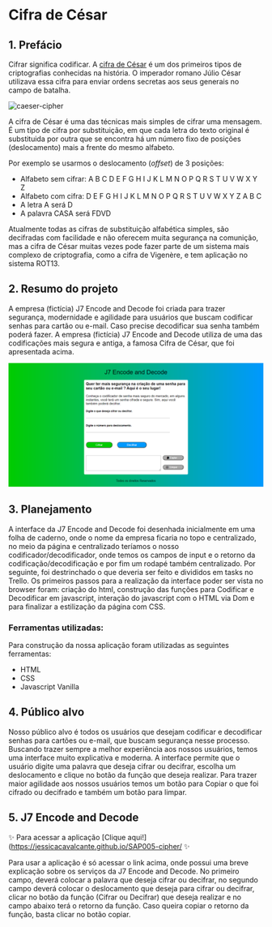 # Cifra de César

## 1. Prefácio

Cifrar significa codificar. A [cifra de César](https://pt.wikipedia.org/wiki/Cifra_de_C%C3%A9sar) é um dos primeiros
tipos de criptografias conhecidas na história. O imperador romano Júlio César
utilizava essa cifra para enviar ordens secretas aos seus generais no campo de
batalha.

![caeser-cipher](https://user-images.githubusercontent.com/11894994/60990999-07ffdb00-a320-11e9-87d0-b7c291bc4cd1.png)

A cifra de César é uma das técnicas mais simples de cifrar uma mensagem. É um
tipo de cifra por substituição, em que cada letra do texto original é
substituida por outra que se encontra há um número fixo de posições
(deslocamento) mais a frente do mesmo alfabeto.

Por exemplo se usarmos o deslocamento (_offset_) de 3 posições:

* Alfabeto sem cifrar: A B C D E F G H I J K L M N O P Q R S T U V W X Y Z
* Alfabeto com cifra:  D E F G H I J K L M N O P Q R S T U V W X Y Z A B C
* A letra A será D
* A palavra CASA será FDVD

Atualmente todas as cifras de substituição alfabética simples, são decifradas
com facilidade e não oferecem muita segurança na comunição, mas a cifra de César muitas vezes pode fazer parte de um sistema mais complexo de criptografia, como a cifra de Vigenère, e tem aplicação no sistema ROT13.

## 2. Resumo do projeto

A empresa (fictícia) J7 Encode and Decode foi criada para trazer segurança, modernidade e agilidade para usuários que buscam codificar senhas para cartão ou e-mail. Caso precise decodificar sua senha também poderá fazer.
A empresa (fictícia) J7 Encode and Decode utiliza de uma das codificações mais segura e antiga, a famosa Cifra de César, que foi apresentada acima.

![cipher](./src/img/j7-encode-decode.png)

## 3. Planejamento

A interface da J7 Encode and Decode foi desenhada inicialmente em uma folha de caderno, onde o nome da empresa ficaria no topo e centralizado, no meio da página e centralizado teríamos o nosso codificador/decodificador, onde temos os campos de input e o retorno da codificação/decodificação e por fim um rodapé também centralizado. Por seguinte, foi destrinchado o que deveria ser feito e divididos em tasks no Trello.
Os primeiros passos para a realização da interface poder ser vista no browser foram: criação do html, construção das funções para Codificar e Decodificar em javascript, interação do javascript com o HTML via Dom e para finalizar a estilização da página com CSS.

### Ferramentas utilizadas:

Para construção da nossa aplicação foram utilizadas as seguintes ferramentas:

* HTML
* CSS
* Javascript Vanilla

## 4. Público alvo

Nosso público alvo é todos os usuários que desejam codificar e decodificar senhas para cartões ou e-mail, que buscam segurança nesse processo.
Buscando trazer sempre a melhor experiência aos nossos usuários, temos uma interface muito explicativa e moderna.
A interface permite que o usuário digite uma palavra que deseja cifrar ou decifrar, escolha um deslocamento e clique no botão da função que deseja realizar. Para trazer maior agilidade aos nossos usuários temos um botão para Copiar o que foi cifrado ou decifrado e também um botão para limpar.

## 5. J7 Encode and Decode

✨ Para acessar a aplicação [Clique aqui!](https://jessicacavalcante.github.io/SAP005-cipher/ ✨

Para usar a aplicação é só acessar o link acima, onde possui uma breve explicação sobre os serviços da J7 Encode and Decode.
No primeiro campo, deverá colocar a palavra que deseja cifrar ou decifrar, no segundo campo deverá colocar o deslocamento que deseja para cifrar ou decifrar, clicar no botão da função (Cifrar ou Decifrar) que deseja realizar e no campo abaixo terá o retorno da função.
Caso queira copiar o retorno da função, basta clicar no botão copiar.